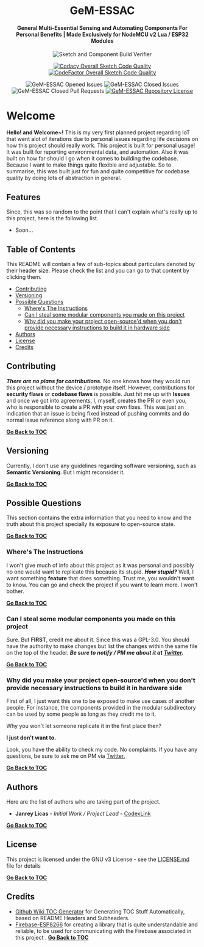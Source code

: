 <h1 align="center">GeM-ESSAC</h1>
<h4 align="center">General Multi-Essential Sensing and Automating Components For Personal Benefits | Made Exclusively for NodeMCU v2 Lua / ESP32 Modules</h4>

<div align="center">

![Sketch and Component Build Verifier](https://github.com/CodexLink/GeM-ESSAC/workflows/Sketch%20and%20Component%20Build%20Verifier/badge.svg)

[![Codacy Overall Sketch Code Quality](https://img.shields.io/codacy/grade/d8efe2b67dac445d918e277601e801b8?label=Codacy%20Overall%20Sketch%20Code%20Quality&logo=codacy)](https://app.codacy.com/manual/CodexLink/GeM-ESSAC/)
[![CodeFactor Overall Sketch Code Quality](https://img.shields.io/codefactor/grade/github/CodexLink/GeM-ESSAC?label=CodeFactor%20Overall%20Sketch%20Code%20Quality&logo=codefactor)](https://www.codefactor.io/repository/github/codexlink/gem-essac/)

![GeM-ESSAC Opened Issues](https://img.shields.io/github/issues-raw/CodexLink/GeM-ESSAC?color=Orange&label=Opened%20Issues)
![GeM-ESSAC Closed Issues](https://img.shields.io/github/issues-closed-raw/CodexLink/GeM-ESSAC?label=Closed%20Issues)
![GeM-ESSAC Closed Pull Requests](https://img.shields.io/github/issues-pr-closed-raw/CodexLink/GeM-ESSAC?label=Finished%20Pull%20Requests)
[![GeM-ESSAC Repository License](https://img.shields.io/github/license/CodexLink/GeM-ESSAC?color=purple&label=Repository%20License&logo=libreoffice)](https://github.com/CodexLink/GeM-ESSAC/blob/master/LICENSE)

</div>

# Welcome

**Hello! and Welcome~!** This is my very first planned project regarding IoT that went alot of iterations due to personal issues regarding life decisions on how this project should really work. This project is built for personal usage! It was built for reporting environmental data, and automation. Also it was built on how far should I go when it comes to building the codebase. Because I want to make things quite flexible and adjustable. So to summarise, this was built just for fun and quite competitive for codebase quality by doing lots of abstraction in general.

## Features

Since, this was so random to the point that I can't explain what's really up to this project, here is the following list.

- Soon...

## Table of Contents

This README will contain a few of sub-topics about particulars denoted by their header size. Please check the list and you can go to that content by clicking them.

- [Contributing](#contributing)
- [Versioning](#versioning)
- [Possible Questions](#possible-questions)
  * [Where's The Instructions](#wheres-the-instructions)
  * [Can I steal some modular components you made on this project](#can-i-steal-some-modular-components-you-made-on-this-project)
  * [Why did you make your project open-source'd when you don't provide necessary instructions to build it in hardware side](#why-did-you-make-your-project-open-sourced-when-you-dont-provide-necessary-instructions-to-build-it-in-hardware-side)
- [Authors](#authors)
- [License](#license)
- [Credits](#credits)

## Contributing

***There are no plans for contributions.*** No one knows how they would run this project without the device / prototype itself. However, contributions for **security flaws** or **codebase flaws** is possible. Just hit me up with **Issues** and once we got into agreements, I, myself, creates the PR or even you, who is responsible to create a PR with your own fixes. This was just an indication that an issue is being fixed instead of pushing commits and do normal issue reference along with PR on it.

**[Go Back to TOC](#table-of-contents)**

## Versioning

Currently, I don't use any guidelines regarding software versioning, such as **Semantic Versioning**. But I might reconsider it.

**[Go Back to TOC](#table-of-contents)**

## Possible Questions

This section contains the extra information that you need to know and the truth about this project specially its exposure to open-source state.

**[Go Back to TOC](#table-of-contents)**

### Where's The Instructions

I won't give much of info about this project as it was personal and possibly no one would want to replicate this because its stupid. ***How stupid?*** Well, I want something **feature** that does something. Trust me, you wouldn't want to know. You can go and check the project if you want to learn more. I won't bother.

**[Go Back to TOC](#table-of-contents)**

### Can I steal some modular components you made on this project

Sure. But **FIRST**, credit me about it. Since this was a GPL-3.0. You should have the authority to make changes but list the changes within the same file on the top of the header. ***Be sure to notify / PM me about it at [Twitter](twitter.com/@CodexLink).***

**[Go Back to TOC](#table-of-contents)**

### Why did you make your project open-source'd when you don't provide necessary instructions to build it in hardware side

First of all, I just want this one to be exposed to make use cases of another people. For instance, the components provided in the modular subdirectory can be used by some people as long as they credit me to it.

Why you won't let someone replicate it in the first place then?

**I just don't want to.**

Look, you have the ability to check my code. No complaints. If you have any questions, be sure to ask me on PM via [Twitter.](twitter.com/@CodexLink)

**[Go Back to TOC](#table-of-contents)**

## Authors

Here are the list of authors who are taking part of the project.

- **Janrey Licas** - *Initial Work / Project Lead* - [CodexLink](https://github.com/CodexLink)

**[Go Back to TOC](#table-of-contents)**

## License

This project is licensed under the GNU v3 License - see the [LICENSE.md](https://github.com/CodexLink/IoTMesC/blob/master/README.md) file for details

**[Go Back to TOC](#table-of-contents)**

## Credits

- [Github Wiki TOC Generator](https://ecotrust-canada.github.io/markdown-toc/) for Generating TOC Stuff Automatically, based on README Headers and Subheaders.
- [Firebase-ESP8266](https://github.com/mobizt/Firebase-ESP8266) for creating a library that is quite understandable and reliable, to be used for communicating with the Firebase associated in this project
.
**[Go Back to TOC](#table-of-contents)**
